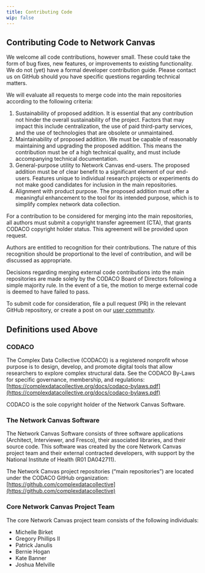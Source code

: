 ```yaml
---
title: Contributing Code
wip: false
---
```


## Contributing Code to Network Canvas

We welcome all code contributions, however small. These could take the form of bug fixes, new features, or improvements to existing functionality. We do not (yet) have a formal developer contribution guide. Please contact us on GitHub should you have specific questions regarding technical matters.

We will evaluate all requests to merge code into the main repositories according to the following criteria:

1. Sustainability of proposed addition. It is essential that any contribution not hinder the overall sustainability of the project. Factors that may impact this include centralization, the use of paid third-party services, and the use of technologies that are obsolete or unmaintained.
2. Maintainability of proposed addition. We must be capable of reasonably maintaining and upgrading the proposed addition. This means the contribution must be of a high technical quality, and must include accompanying technical documentation.
3. General-purpose utility to Network Canvas end-users. The proposed addition must be of clear benefit to a significant element of our end-users. Features unique to individual research projects or experiments do not make good candidates for inclusion in the main repositories.
4. Alignment with product purpose. The proposed addition must offer a meaningful enhancement to the tool for its intended purpose, which is to simplify complex network data collection.

For a contribution to be considered for merging into the main repositories, all authors must submit a copyright transfer agreement (CTA), that grants CODACO copyright holder status. This agreement will be provided upon request.

Authors are entitled to recognition for their contributions. The nature of this recognition should be proportional to the level of contribution, and will be discussed as appropriate.

Decisions regarding merging external code contributions into the main repositories are made solely by the CODACO Board of Directors following a simple majority rule. In the event of a tie, the motion to merge external code is deemed to have failed to pass.

To submit code for consideration, file a pull request (PR) in the relevant GitHub repository, or create a post on our [user community](https://community.networkcanvas.com).

## Definitions used Above

### CODACO 

The Complex Data Collective (CODACO) is a registered nonprofit whose purpose is to design, develop, and promote digital tools that allow researchers to explore complex structural data. See the CODACO By-Laws for specific governance, membership, and regulations: [https://complexdatacollective.org/docs/codaco-bylaws.pdf](https://complexdatacollective.org/docs/codaco-bylaws.pdf)

CODACO is the sole copyright holder of the Network Canvas Software.

### The Network Canvas Software

The Network Canvas Software consists of three software applications (Architect, Interviewer, and Fresco), their associated libraries, and their source code. This software was created by the core Network Canvas project team and their external contracted developers, with support by the National Institute of Health (R01 DA042711).

The Network Canvas project repositories (“main repositories”) are located under the CODACO GitHub organization: [https://github.com/complexdatacollective](https://github.com/complexdatacollective)

### Core Network Canvas Project Team

The core Network Canvas project team consists of the following individuals:

- Michelle Birket
- Gregory Phillips II
- Patrick Janulis
- Bernie Hogan
- Kate Banner
- Joshua Melville
